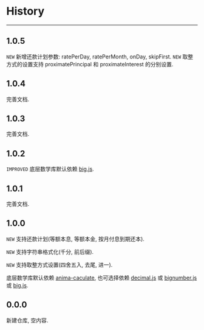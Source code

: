 # History

---

## 1.0.5

`NEW` 新增还款计划参数: ratePerDay, ratePerMonth, onDay, skipFirst.
`NEW` 取整方式的设置支持 proximatePrincipal 和 proximateInterest 的分别设置.

## 1.0.4

完善文档.

## 1.0.3

完善文档.

## 1.0.2

`IMPROVED` 底层数学库默认依赖 [big.js](http://spmjs.io/package/big.js).

## 1.0.1

完善文档.

## 1.0.0

`NEW` 支持还款计划(等额本息, 等额本金, 按月付息到期还本).

`NEW` 支持字符串格式化(千分, 前后缀).

`NEW` 支持取整方式设置(四舍五入, 去尾, 进一).

底层数学库默认依赖 [anima-caculate](http://spmjs.io/package/anima-caculate), 也可选择依赖 [decimal.js](http://spmjs.io/package/decimal.js) 或 [bignumber.js](http://spmjs.io/package/bignumber.js) 或 [big.js](http://spmjs.io/package/big.js).

## 0.0.0

新建仓库, 空内容.
